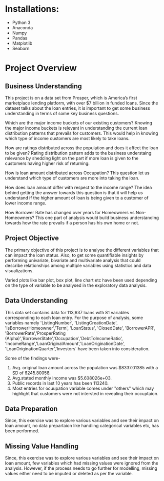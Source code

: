 
# Installations:
- Python 3 
- Anaconda 
- Numpy
- Pandas
- Matplotlib
- Seaborn

# Project Overview


## Business Understanding

This project is on a data set from Prosper, which is America’s first marketplace lending platform, with over $7 billion in funded loans. Since the dataset talks about the loan entries, it is important to get some business understanding in terms of some key business questions. 

Which are the major income buckets of our existing customers?
Knowing the major income buckets is relevant in understanding the current loan distribution patterns that prevails for customers. This would help in knowing which type of income customers are most likely to take loans.

How are ratings distributed across the population and does it affect the loan to be given?
Rating distribution pattern adds to the business understaing relevance by shedding light on the part if more loan is given to the customers having higher risk of returning.

How is loan amount distributed across Occupation?
This question let us understand which type of customers are more into taking the loan.

How does loan amount differ with respect to the income range?
The idea behind getting the answer towards this question is that it will help us understand if the higher amount of loan is being given to a customer of lower income range.

How Borrower Rate has changed over years for Homeowners vs Non-Homeowners?
This one part of analysis would build business understanding towards how the rate prevails if a person has his own home or not.

## Project Objective

The primary objective of this project is to analyse the different variables that can impact the loan status. Also, to get some quantifiable insights by performing univariate, bivariate and multivariate analysis that could describe relationships among multiple variables using statistics and data visualizations.

Varied plots like bar plot, box plot, line chart etc have been used depending on the type of variable to be analysed in the exploratory data analysis.

## Data Understanding

This data set contains data for 113,937 loans with 81 variables corresponding to each loan entry. For the purpose of analysis, some variables namely 'ListingNumber', 'ListingCreationDate', 'IsBorrowerHomeowner','Term', 'LoanStatus', 'ClosedDate', 'BorrowerAPR', 'BorrowerRate','ProsperRating (Alpha)','BorrowerState','Occupation','DebtToIncomeRatio', 'IncomeRange','LoanOriginalAmount','LoanOriginationDate', 'LoanOriginationQuarter','Investors' have been taken into consideration.

Some of the findings were-
1. Avg. original loan amount across the population was $8337.01385 with a SD of 6245.80058.
2. Avg.stated monthly income was $5.608026e+03.
3. Public records in last 10 years has been 113240.
4. Most entries for ocuupation variable comes under "others" which may highlight that customers were not intersted in revealing their occuptaion.

## Data Preparation

Since, this exercise was to explore various variables and see their impact on loan amount, no data prepartaion like handling categorical variables etc, has been performed. 

## Missing Value Handling
Since, this exercise was to explore various variables and see their impact on loan amount, few variables which had missing values were ignored from the analysis. However, if the process needs to go further for modelling, missing values either need to be imputed or deleted as per the variable.

